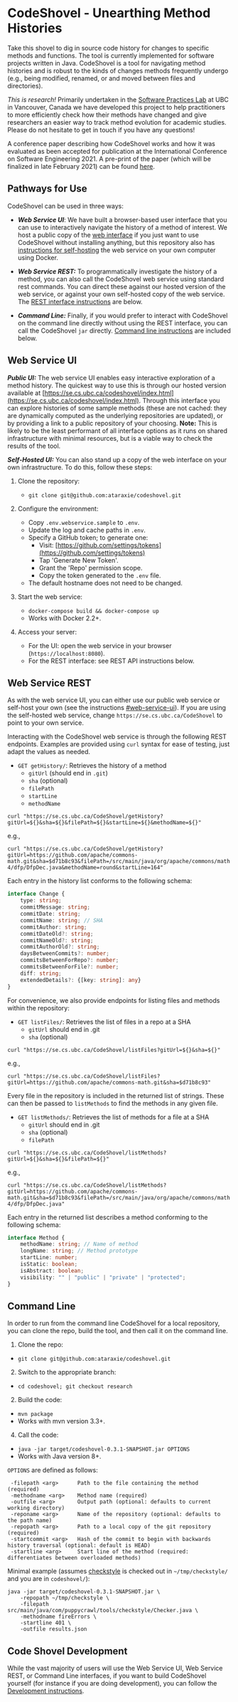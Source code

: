 # CodeShovel - Unearthing Method Histories

Take this shovel to dig in source code history for changes to specific methods and functions. The tool is currently implemented for software projects written in Java. CodeShovel is a tool for navigating method histories and is robust to the kinds of changes methods frequently undergo (e.g., being modified, renamed, or and moved between files and directories).

*This is research!* Primarily undertaken in the [Software Practices Lab](https://spl.cs.ubc.ca) at UBC in Vancouver, Canada we have developed this project to help practitioners to more efficiently check how their methods have changed and give researchers an easier way to track method evolution for academic studies. Please do not hesitate to get in touch if you have any questions!

A conference paper describing how CodeShovel works and how it was evaluated as been accepted for publication at the International Conference on Software Engineering 2021. A pre-print of the paper (which will be finalized in late February 2021) can be found [here](ICSE2021.pdf).

## Pathways for Use

CodeShovel can be used in three ways:

* ***Web Service UI***: We have built a browser-based user interface that you can use to interactively navigate the history of a method of interest. We host a public copy of the [web interface](https://se.cs.ubc.ca/codeshovel/index.html) if you just want to use CodeShovel without installing anything, but this repository also has [instructions for self-hosting](#web-service-ui) the web service on your own computer using Docker.

* ***Web Service REST:*** To programmatically investigate the history of a method, you can also call the CodeShovel web service using standard rest commands. You can direct these against our hosted version of the web service, or against your own self-hosted copy of the web service. The [REST interface instructions](#web-service-rest) are below.

* ***Command Line:*** Finally, if you would prefer to interact with CodeShovel on the command line directly without using the REST interface, you can call the CodeShovel `jar` directly. [Command line instructions](#command-line) are included below.

<a name="web-service-ui"></a>
## Web Service UI 

***Public UI:*** The web service UI enables easy interactive exploration of a method history. The quickest way to use this is through our hosted version available at [https://se.cs.ubc.ca/codeshovel/index.html](https://se.cs.ubc.ca/codeshovel/index.html). Through this interface you can explore histories of some sample methods (these are not cached: they are dynamically computed as the underlying repositories are updated), or by providing a link to a public repository of your choosing. **Note:** This is likely to be the least performant of all interface options as it runs on shared infrastructure with minimal resources, but is a viable way to check the results of the tool.

***Self-Hosted UI:*** You can also stand up a copy of the web interface on your own infrastructure. To do this, follow these steps:

1. Clone the repository: 
	* `git clone git@github.com:ataraxie/codeshovel.git`
2. Configure the environment:
	* Copy `.env.webservice.sample` to `.env`.
	* Update the log and cache paths in `.env`.
	* Specify a GitHub token; to generate one:
		* Visit: [https://github.com/settings/tokens](https://github.com/settings/tokens)
		* Tap 'Generate New Token'.
		* Grant the 'Repo' permission scope.
		* Copy the token generated to the `.env` file.
	* The default hostname does not need to be changed.

3. Start the web service:
	* `docker-compose build && docker-compose up`
	* Works with Docker 2.2+.
4. Access your server:
	* For the UI: open the web service in your browser (`https://localhost:8080`).
	* For the REST interface: see REST API instructions below.

<a name="web-service-rest"></a>
## Web Service REST 

As with the web service UI, you can either use our public web service or self-host your own (see the instructions [#web-service-ui](above)). If you are using the self-hosted web service, change `https://se.cs.ubc.ca/CodeShovel` to point to your own service.

Interacting with the CodeShovel web service is through the following REST endpoints. Examples are provided using `curl` syntax for ease of testing, just adapt the values as needed.

* `GET getHistory/`: Retrieves the history of a method
    * `gitUrl` (should end in `.git`)
    * `sha` (optional)
    * `filePath`
    * `startLine`
    * `methodName`

```
curl "https://se.cs.ubc.ca/CodeShovel/getHistory?gitUrl=${}&sha=${}&filePath=${}&startLine=${}&methodName=${}"
```

e.g.,

`curl "https://se.cs.ubc.ca/CodeShovel/getHistory?gitUrl=https://github.com/apache/commons-math.git&sha=$d71b8c93&filePath=/src/main/java/org/apache/commons/math4/dfp/DfpDec.java&methodName=round&startLine=164"`

Each entry in the history list conforms to the following schema:

```typescript
interface Change {
    type: string;
    commitMessage: string;
    commitDate: string;
    commitName: string; // SHA
    commitAuthor: string;
    commitDateOld?: string;
    commitNameOld?: string;
    commitAuthorOld?: string;
    daysBetweenCommits?: number;
    commitsBetweenForRepo?: number;
    commitsBetweenForFile?: number;
    diff: string;
    extendedDetails?: {[key: string]: any}
}
```

For convenience, we also provide endpoints for listing files and methods within the repository:

* `GET listFiles/`: Retrieves the list of files in a repo at a SHA
  * `gitUrl` should end in .git
  * `sha` (optional)

```
curl "https://se.cs.ubc.ca/CodeShovel/listFiles?gitUrl=${}&sha=${}"
```

e.g.,

`curl "https://se.cs.ubc.ca/CodeShovel/listFiles?gitUrl=https://github.com/apache/commons-math.git&sha=$d71b8c93"`

Every file in the repository is included in the returned list of strings. These can then be passed to `listMethods` to find the methods in any given file.

* `GET listMethods/`: Retrieves the list of methods for a file at a SHA
    * `gitUrl` should end in .git
    * `sha` (optional)
    * `filePath`

```
curl "https://se.cs.ubc.ca/CodeShovel/listMethods?gitUrl=${}&sha=${}&filePath=${}"
```

e.g., 

`curl "https://se.cs.ubc.ca/CodeShovel/listMethods?gitUrl=https://github.com/apache/commons-math.git&sha=$d71b8c93&filePath=/src/main/java/org/apache/commons/math4/dfp/DfpDec.java"`

Each entry in the returned list describes a method conforming to the following schema:

```typescript
interface Method {
    methodName: string; // Name of method
    longName: string; // Method prototype
    startLine: number;
    isStatic: boolean;
    isAbstract: boolean;
    visibility: "" | "public" | "private" | "protected";
}
```

<a name="command-line"></a>
## Command Line

In order to run from the command line CodeShovel for a local repository, you can clone the repo, build the tool, and then call it on the command line.

1. Clone the repo: 
  * `git clone git@github.com:ataraxie/codeshovel.git`
2. Switch to the appropriate branch: 
  * `cd codeshovel; git checkout research`
2. Build the code: 
  * `mvn package`
  * Works with mvn version 3.3+.
4. Call the code: 
  * `java -jar target/codeshovel-0.3.1-SNAPSHOT.jar OPTIONS` 
  * Works with Java version 8+.

`OPTIONS` are defined as follows:

```
 -filepath <arg>      Path to the file containing the method (required) 
 -methodname <arg>    Method name (required)
 -outfile <arg>       Output path (optional: defaults to current working directory)
 -reponame <arg>      Name of the repository (optional: defaults to the path name) 
 -repopath <arg>      Path to a local copy of the git repository (required)
 -startcommit <arg>   Hash of the commit to begin with backwards history traversal (optional: default is HEAD) 
 -startline <arg>     Start line of the method (required: differentiates between overloaded methods)

```

Minimal example (assumes [checkstyle](https://github.com/checkstyle/checkstyle) is checked out in `~/tmp/checkstyle/` and you are in `codeshovel/`):

```
java -jar target/codeshovel-0.3.1-SNAPSHOT.jar \
	-repopath ~/tmp/checkstyle \
	-filepath src/main/java/com/puppycrawl/tools/checkstyle/Checker.java \
	-methodname fireErrors \
	-startline 401 \ 
	-outfile results.json
```

<!--
Seems to duplicate content above in the REST API section.
## Output file format

If you are using the Web Service UI, the result will be rendered for you automatically. But if you are using the REST or Command Line interfaces results will be returned as JSON so you can process them according to you needs. Each run of CodeShovel will print result summaries to your console and will also produce a result file. Result files are in JSON and are structured as follows:

```
{
  // Origin of the request. In our case this will always be "codeshovel"
  "origin": "codeshovel",
  // Name of the repository
  "repositoryName": "checkstyle",
  // Full path to the repository
  "repositoryPath": "~/dev/codeshovel/repos/checkstyle/.git",
  // Start commit hash
  "startCommitName": "119fd4fb33bef9f5c66fc950396669af842c21a3",
  // File name of the source file
  "sourceFileName": "Checker.java",
  // Name of the method/function in play
  "functionName": "fireErrors",
  // ID for the method/function in play
  "functionId": "fireErrors___fileName-String__errors-SortedSet__LocalizedMessage__",
  // Path of the source file containing the method in play
  "sourceFilePath": "src/main/java/com/puppycrawl/tools/checkstyle/Checker.java",
  // Start line of the method/function
  "functionStartLine": 384,
  // End line of the method/function
  "functionEndLine": 399,
  // List of commit hashes that changed the function/method
  "changeHistory": [ ... ],
  // Short description with the type of change for each commit that changed the function/method
  "changeHistoryShort": { },
  // Detailed report for each commit that changed the method
  "changeHistoryDetails": { }
}
```

The `changeHistoryDetails` array contains an object for each commit that changed the method in this format:

```
{
  // The keys in the object are the hashes of the commits that changed the method/function
  "COMMIT_HASH": {
    // Type of the change
    "type": "Ybodychange",
    // Commit message
    "commitMessage": "Issue #3254: UT to verify all property types and values in XDocs",
    // Commit date
    "commitDate": 1515029424000,
    // Commit hash
    "commitName": "327c0bc843612486ab4ded32a2f01038e1271fd0", 
    // Commit author name
    "commitAuthor": "rnveach", 
    // Commit date of the parent/previous commit
    "commitDateOld": 1514928265000, 
    // Commit name of the parent/previous commit
    "commitNameOld": "dabb75d43c7e02317565dde4c5e60f380d3b16b8", 
    // Author of the parent/previous commit
    "commitAuthorOld": "Roman Ivanov", 
    // Number of days between this commit and the parent/previous commit
    "daysBetweenCommits": 1.17, 
    // How many commits happened in the whole repo between these two?
    "commitsBetweenForRepo": 4, 
    // How many commits happened in the whole file between these two?
    "commitsBetweenForFile": 1, 
    // Full diff of the method:
    "diff": "@@ -1,16 +1,16 @@[GIT DIFF CODE],
    // In some cases, there are more details for the change 
    // (e.g. source file and target file for a method move operation
    "extendedDetails": {}
  }
}
```
-->

## Code Shovel Development

While the vast majority of users will use the Web Service UI, Web Service REST, or Command Line interfaces, if you want to build CodeShovel yourself (for instance if you are doing development), you can follow the [Development instructions](DEVELOPMENT.md).
